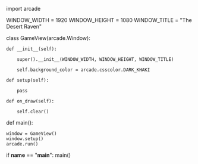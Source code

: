 import arcade

WINDOW_WIDTH = 1920
WINDOW_HEIGHT = 1080
WINDOW_TITLE = "The Desert Raven"


class GameView(arcade.Window):

    def __init__(self):

        super().__init__(WINDOW_WIDTH, WINDOW_HEIGHT, WINDOW_TITLE)

        self.background_color = arcade.csscolor.DARK_KHAKI

    def setup(self):

        pass

    def on_draw(self):

        self.clear()

def main():

    window = GameView()
    window.setup()
    arcade.run()


if __name__ == "__main__":
    main()

